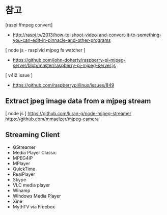 
# 참고

[raspi ffmpeg convert]
- http://raspi.tv/2013/how-to-shoot-video-and-convert-it-to-something-you-can-edit-in-pinnacle-and-other-programs


[ node js - raspivid mjpeg fs watcher ] 
- https://github.com/john-doherty/raspberry-pi-mjpeg-server/blob/master/raspberry-pi-mjpeg-server.js

[ v4l2 issue ] 
- https://github.com/raspberrypi/linux/issues/849



## Extract jpeg image data from a mjpeg stream

[ node js ]
https://github.com/kiran-g/node-mjpeg-streamer
https://github.com/mmaelzer/mjpeg-camera


## Streaming Client
* GStreamer
* Media Player Classic
* MPEG4IP
* MPlayer
* QuickTime
* RealPlayer
* Skype
* VLC media player
* Winamp
* Windows Media Player
* Xine
* MythTV via Freebox


